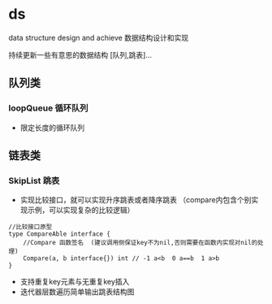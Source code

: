 # ds
data structure design and achieve
数据结构设计和实现 

持续更新一些有意思的数据结构  [队列,跳表]...


## 队列类

### loopQueue 循环队列
- 限定长度的循环队列

## 链表类

### SkipList 跳表  

- 实现比较接口，就可以实现升序跳表或者降序跳表 （compare内包含个别实现示例，可以实现复杂的比较逻辑）
```
//比较接口原型
type CompareAble interface {
	//Compare 函数签名  (建议调用侧保证key不为nil,否则需要在函数内实现对nil的处理)
	Compare(a, b interface{}) int // -1 a<b  0 a==b  1 a>b
}
```
- 支持重复key元素与无重复key插入  
- 迭代器层数遍历简单输出跳表结构图
